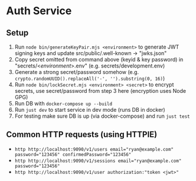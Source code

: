 # Auth Service

## Setup

1. Run `node bin/generateKeyPair.mjs <environment>` to generate JWT signing keys and update src/public/.well-known -> "jwks.json"
2. Copy secret omitted from command above (keyid & key password) in "secrets/<_environment_>.env" (e.g. secrets/development.env)
3. Generate a strong secret/password somehow (e.g. `crypto.randomUUID().replaceAll('-', '').substring(0, 16)`)
4. Run `node bin/lockSecret.mjs <environment> <secret>` to encrypt secrets, use secret/password from step 3 here (encryption uses Node GPG)
5. Run DB with `docker-compose up --build`
6. Run `just dev` to start service in dev mode (runs DB in docker)
7. For testing make sure DB is up (via docker-compose) and run `just test`

## Common HTTP requests (using HTTPIE)

- `http http://localhost:9090/v1/users email="ryan@example.com" password="123456" confirmedPassword="123456"`
- `http http://localhost:9090/v1/sessions email="ryan@example.com" password="123456"`
- `http http://localhost:9090/v1/user authorization:"token <jwt>"`
